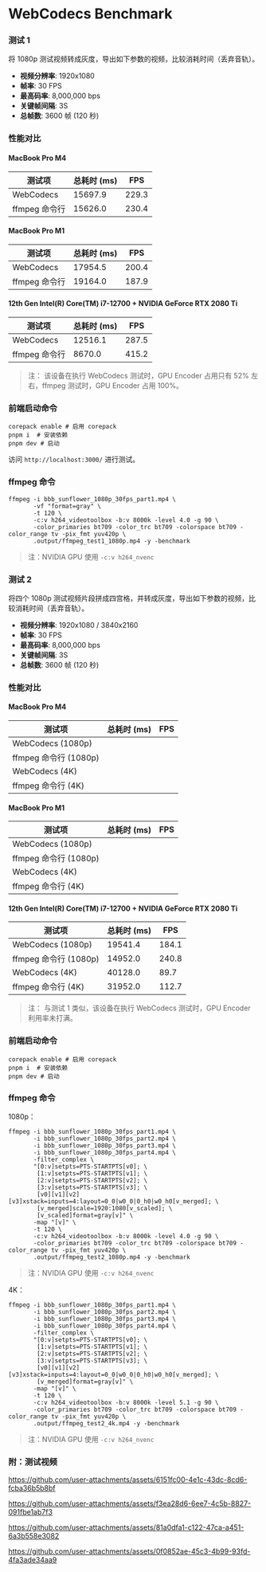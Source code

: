# WebCodecs Benchmark

### 测试 1

将 1080p 测试视频转成灰度，导出如下参数的视频，比较消耗时间（丢弃音轨）。

- **视频分辨率**: 1920x1080
- **帧率**: 30 FPS
- **最高码率**: 8,000,000 bps
- **关键帧间隔**: 3S
- **总帧数**: 3600 帧 (120 秒)

### 性能对比

#### MacBook Pro M4

| 测试项        | 总耗时 (ms) | FPS   |
| ------------- | ----------- | ----- |
| WebCodecs     | 15697.9     | 229.3 |
| ffmpeg 命令行 | 15626.0     | 230.4 |

#### MacBook Pro M1

| 测试项        | 总耗时 (ms) | FPS   |
| ------------- | ----------- | ----- |
| WebCodecs     | 17954.5     | 200.4 |
| ffmpeg 命令行 | 19164.0     | 187.9 |

#### 12th Gen Intel(R) Core(TM) i7-12700 + NVIDIA GeForce RTX 2080 Ti

| 测试项        | 总耗时 (ms) | FPS   |
| ------------- | ----------- | ----- |
| WebCodecs     | 12516.1     | 287.5 |
| ffmpeg 命令行 | 8670.0      | 415.2 |

> 注： 该设备在执行 WebCodecs 测试时，GPU Encoder 占用只有 52% 左右，ffmpeg 测试时，GPU Encoder 占用 100%。

### 前端启动命令

```
corepack enable # 启用 corepack
pnpm i  # 安装依赖
pnpm dev # 启动
```

访问 `http://localhost:3000/` 进行测试。

### ffmpeg 命令

```
ffmpeg -i bbb_sunflower_1080p_30fps_part1.mp4 \
       -vf "format=gray" \
       -t 120 \
       -c:v h264_videotoolbox -b:v 8000k -level 4.0 -g 90 \
       -color_primaries bt709 -color_trc bt709 -colorspace bt709 -color_range tv -pix_fmt yuv420p \
       .output/ffmpeg_test1_1080p.mp4 -y -benchmark
```

> 注：NVIDIA GPU 使用 `-c:v h264_nvenc`

### 测试 2

将四个 1080p 测试视频片段拼成四宫格，并转成灰度，导出如下参数的视频，比较消耗时间（丢弃音轨）。

- **视频分辨率**: 1920x1080 / 3840x2160
- **帧率**: 30 FPS
- **最高码率**: 8,000,000 bps
- **关键帧间隔**: 3S
- **总帧数**: 3600 帧 (120 秒)

### 性能对比

#### MacBook Pro M4

| 测试项                | 总耗时 (ms) | FPS |
| --------------------- | ----------- | --- |
| WebCodecs (1080p)     |             |     |
| ffmpeg 命令行 (1080p) |             |     |
| WebCodecs (4K)        |             |     |
| ffmpeg 命令行 (4K)    |             |     |

#### MacBook Pro M1

| 测试项                | 总耗时 (ms) | FPS |
| --------------------- | ----------- | --- |
| WebCodecs (1080p)     |             |     |
| ffmpeg 命令行 (1080p) |             |     |
| WebCodecs (4K)        |             |     |
| ffmpeg 命令行 (4K)    |             |     |

#### 12th Gen Intel(R) Core(TM) i7-12700 + NVIDIA GeForce RTX 2080 Ti

| 测试项                | 总耗时 (ms) | FPS   |
| --------------------- | ----------- | ----- |
| WebCodecs (1080p)     | 19541.4     | 184.1 |
| ffmpeg 命令行 (1080p) | 14952.0     | 240.8 |
| WebCodecs (4K)        | 40128.0     | 89.7  |
| ffmpeg 命令行 (4K)    | 31952.0     | 112.7 |

> 注： 与测试 1 类似，该设备在执行 WebCodecs 测试时，GPU Encoder 利用率未打满。

### 前端启动命令

```
corepack enable # 启用 corepack
pnpm i  # 安装依赖
pnpm dev # 启动
```

### ffmpeg 命令

1080p：

```
ffmpeg -i bbb_sunflower_1080p_30fps_part1.mp4 \
       -i bbb_sunflower_1080p_30fps_part2.mp4 \
       -i bbb_sunflower_1080p_30fps_part3.mp4 \
       -i bbb_sunflower_1080p_30fps_part4.mp4 \
       -filter_complex \
       "[0:v]setpts=PTS-STARTPTS[v0]; \
        [1:v]setpts=PTS-STARTPTS[v1]; \
        [2:v]setpts=PTS-STARTPTS[v2]; \
        [3:v]setpts=PTS-STARTPTS[v3]; \
        [v0][v1][v2][v3]xstack=inputs=4:layout=0_0|w0_0|0_h0|w0_h0[v_merged]; \
        [v_merged]scale=1920:1080[v_scaled]; \
        [v_scaled]format=gray[v]" \
       -map "[v]" \
       -t 120 \
       -c:v h264_videotoolbox -b:v 8000k -level 4.0 -g 90 \
       -color_primaries bt709 -color_trc bt709 -colorspace bt709 -color_range tv -pix_fmt yuv420p \
       .output/ffmpeg_test2_1080p.mp4 -y -benchmark
```

> 注：NVIDIA GPU 使用 `-c:v h264_nvenc`

4K：

```
ffmpeg -i bbb_sunflower_1080p_30fps_part1.mp4 \
       -i bbb_sunflower_1080p_30fps_part2.mp4 \
       -i bbb_sunflower_1080p_30fps_part3.mp4 \
       -i bbb_sunflower_1080p_30fps_part4.mp4 \
       -filter_complex \
       "[0:v]setpts=PTS-STARTPTS[v0]; \
        [1:v]setpts=PTS-STARTPTS[v1]; \
        [2:v]setpts=PTS-STARTPTS[v2]; \
        [3:v]setpts=PTS-STARTPTS[v3]; \
        [v0][v1][v2][v3]xstack=inputs=4:layout=0_0|w0_0|0_h0|w0_h0[v_merged]; \
        [v_merged]format=gray[v]" \
       -map "[v]" \
       -t 120 \
       -c:v h264_videotoolbox -b:v 8000k -level 5.1 -g 90 \
       -color_primaries bt709 -color_trc bt709 -colorspace bt709 -color_range tv -pix_fmt yuv420p \
       .output/ffmpeg_test2_4k.mp4 -y -benchmark
```

> 注：NVIDIA GPU 使用 `-c:v h264_nvenc`


### 附：测试视频

https://github.com/user-attachments/assets/6151fc00-4e1c-43dc-8cd6-fcba36b5b8bf

https://github.com/user-attachments/assets/f3ea28d6-6ee7-4c5b-8827-091fbe1ab7f3

https://github.com/user-attachments/assets/81a0dfa1-c122-47ca-a451-6a3b558e3082

https://github.com/user-attachments/assets/0f0852ae-45c3-4b99-93fd-4fa3ade34aa9
